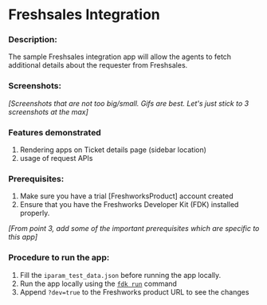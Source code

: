 # Freshsales Integration

### Description:

The sample Freshsales integration app will allow the agents to fetch additional details about the requester from Freshsales.

### Screenshots:

_[Screenshots that are not too big/small. Gifs are best. Let's just stick to 3 screenshots at the max]_

### Features demonstrated
1. Rendering apps on Ticket details page (sidebar location)
2. usage of request APIs

### Prerequisites:
1. Make sure you have a trial [FreshworksProduct] account created
2. Ensure that you have the Freshworks Developer Kit (FDK) installed properly.

_[From point 3, add some of the important prerequisites which are specific to this app]_

### Procedure to run the app:
1. Fill the `iparam_test_data.json` before running the app locally.
2. Run the app locally using the [`fdk run`](https://developers.freshchat.com/v2/docs/freshworks-cli/#run) command
3. Append `?dev=true` to the Freshworks product URL to see the changes
